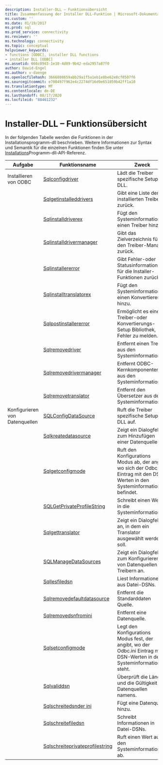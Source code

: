 ```yaml
---
description: Installer-DLL – Funktionsübersicht
title: Zusammenfassung der Installer DLL-Funktion | Microsoft-Dokumentation
ms.custom: ''
ms.date: 01/19/2017
ms.prod: sql
ms.prod_service: connectivity
ms.reviewer: ''
ms.technology: connectivity
ms.topic: conceptual
helpviewer_keywords:
- functions [ODBC], installer DLL functions
- installer DLL [ODBC]
ms.assetid: 666c09d3-1e10-4d89-9b42-eda2957a87f0
author: David-Engel
ms.author: v-daenge
ms.openlocfilehash: 3666808659abb29a1f5a1eb1e8be62e8cf0507f6
ms.sourcegitcommit: e700497f962e4c2274df16d9e651059b42ff1a10
ms.translationtype: MT
ms.contentlocale: de-DE
ms.lasthandoff: 08/17/2020
ms.locfileid: "88461232"
---
```

# <a name="installer-dll-function-summary"></a>Installer-DLL – Funktionsübersicht
In der folgenden Tabelle werden die Funktionen in der Installationsprogramm-dll beschrieben. Weitere Informationen zur Syntax und Semantik für die einzelnen Funktionen finden Sie unter [Installations](../../../odbc/reference/syntax/installer-dll-api-reference-function.md)Programm-dll-API-Referenz.  
  
|Aufgabe|Funktionsname|Zweck|  
|----------|-------------------|-------------|  
|Installieren von ODBC|[Sqlconfigdriver](../../../odbc/reference/syntax/sqlconfigdriver-function.md)|Lädt die Treiber spezifische Setup-DLL.|  
||[Sqlgetinstalleddrivers](../../../odbc/reference/syntax/sqlgetinstalleddrivers-function.md)|Gibt eine Liste der installierten Treiber zurück.|  
||[Sqlinstalldriverex](../../../odbc/reference/syntax/sqlinstalldriverex-function.md)|Fügt den Systeminformationen einen Treiber hinzu.|  
||[Sqlinstalldrivermanager](../../../odbc/reference/syntax/sqlinstalldrivermanager-function.md)|Gibt das Zielverzeichnis für den Treiber-Manager zurück.|  
||[Sqlinstallererror](../../../odbc/reference/syntax/sqlinstallererror-function.md)|Gibt Fehler-oder Statusinformationen für die Installer-Funktionen zurück.|  
||[Sqlinstalltranslatorex](../../../odbc/reference/syntax/sqlinstalltranslatorex-function.md)|Fügt den Systeminformationen einen Konvertierer hinzu.|  
||[Sqlpostinstallererror](../../../odbc/reference/syntax/sqlpostinstallererror-function.md)|Ermöglicht es einer Treiber-oder Konvertierungs-Setup Bibliothek, Fehler zu melden.|  
||[Sqlremovedriver](../../../odbc/reference/syntax/sqlremovedriver-function.md)|Entfernt einen Treiber aus den Systeminformationen.|  
||[Sqlremovedrivermanager](../../../odbc/reference/syntax/sqlremovedrivermanager-function.md)|Entfernt ODBC-Kernkomponenten aus den Systeminformationen.|  
||[Sqlremovetranslator](../../../odbc/reference/syntax/sqlremovetranslator-function.md)|Entfernt den Übersetzer aus den Systeminformationen.|  
|Konfigurieren von Datenquellen|[SQLConfigDataSource](../../../odbc/reference/syntax/sqlconfigdatasource-function.md)|Ruft die Treiber spezifische Setup-DLL auf.|  
||[Sqlkreatedatasource](../../../odbc/reference/syntax/sqlcreatedatasource-function.md)|Zeigt ein Dialogfeld zum Hinzufügen einer Datenquelle an.|  
||[Sqlgetconfigmode](../../../odbc/reference/syntax/sqlgetconfigmode-function.md)|Ruft den Konfigurations Modus ab, der angibt, wo sich der Odbc.ini Eintrag mit den DSN-Werten in den Systeminformationen befindet.|  
||[SQLGetPrivateProfileString](../../../odbc/reference/syntax/sqlgetprivateprofilestring-function.md)|Schreibt einen Wert in die Systeminformationen.|  
||[Sqlgettranslator](../../../odbc/reference/syntax/sqlgettranslator-function.md)|Zeigt ein Dialogfeld an, in dem ein Translator ausgewählt werden soll.|  
||[SQLManageDataSources](../../../odbc/reference/syntax/sqlmanagedatasources.md)|Zeigt ein Dialogfeld zum Konfigurieren von Datenquellen und Treibern an.|  
||[Sqllesfiledsn](../../../odbc/reference/syntax/sqlreadfiledsn-function.md)|Liest Informationen aus Datei-DSNs.|  
||[Sqlremovedefaultdatasource](../../../odbc/reference/syntax/sqlremovedefaultdatasource-function.md)|Entfernt die Standarddaten Quelle.|  
||[Sqlremovedsnfromini](../../../odbc/reference/syntax/sqlremovedsnfromini-function.md)|Entfernt eine Datenquelle.|  
||[Sqlsetconfigmode](../../../odbc/reference/syntax/sqlsetconfigmode-function.md)|Legt den Konfigurations Modus fest, der angibt, wo der Odbc.ini Eintrag mit DSN-Werten in den Systeminformationen steht.|  
||[Sqlvaliddsn](../../../odbc/reference/syntax/sqlvaliddsn-function.md)|Überprüft die Länge und die Gültigkeit des Datenquellen namens.|  
||[Sqlschreitedsnder ini](../../../odbc/reference/syntax/sqlwritedsntoini-function.md)|Fügt eine Datenquelle hinzu.|  
||[Sqlschreitefiledsn](../../../odbc/reference/syntax/sqlwritefiledsn-function.md)|Schreibt Informationen in Datei-DSNs.|  
||[Sqlschreiteprivateprofilestring](../../../odbc/reference/syntax/sqlwriteprivateprofilestring-function.md)|Ruft einen Wert aus den Systeminformationen ab.|
